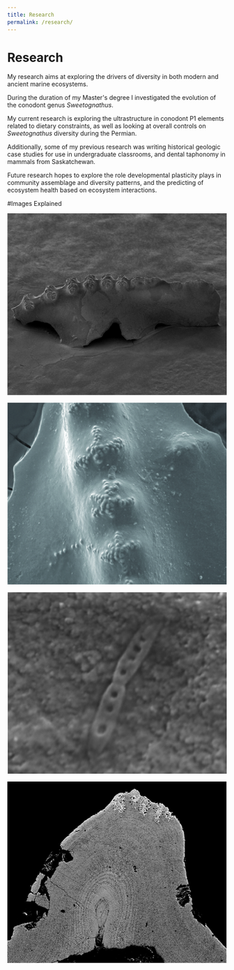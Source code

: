 ```yaml
---
title: Research
permalink: /research/
---
```


# Research

My research aims at exploring the drivers of diversity in both modern and ancient marine ecosystems.

During the duration of my Master's degree I investigated the evolution of the conodont genus *Sweetognathus*.

My current research is exploring the ultrastructure in conodont P1 elements related to dietary constraints, as well as looking at overall controls on *Sweetognathus* diversity during the Permian.

Additionally, some of my previous research was writing historical geologic case studies for use in undergraduate classrooms, and dental taphonomy in mammals from Saskatchewan.

Future research hopes to explore the role developmental plasticity plays in community assemblage and diversity patterns, and the predicting of ecosystem health based on ecosystem interactions.

#Images Explained

![Conodont Element](/img/portfolio-1.jpg)

![Conodont Element Functional Surface](/img/portfolio-2.jpg)

![Fossil Dental Bacteria](/img/portfolio-3.jpg)

![Conodont Element Histological Section](/img/portfolio-4.jpg)
